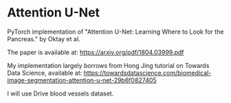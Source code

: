 # Attention U-Net

PyTorch implementation of "Attention U-Net: Learning Where to Look for the Pancreas." by Oktay et al.

The paper is available at: https://arxiv.org/pdf/1804.03999.pdf

My implementation largely borrows from Hong Jing tutorial on Towards Data Science, 
available at: https://towardsdatascience.com/biomedical-image-segmentation-attention-u-net-29b6f0827405

I will use Drive blood vessels dataset.
